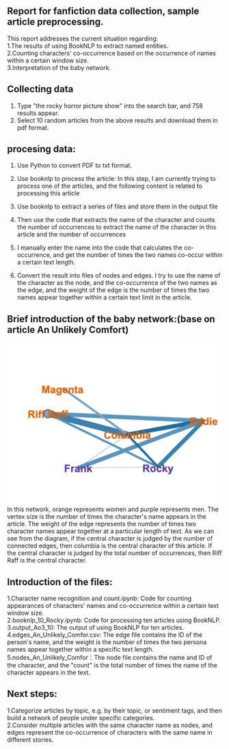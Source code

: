 ## Report for fanfiction data collection, sample article preprocessing.

This report addresses the current situation regarding:  
1.The results of using BookNLP to extract named entities.  
2.Counting characters' co-occurrence based on the occurrence of names within a certain window size.  
3.Interpretation of the baby network.
## Collecting data
1. Type "the rocky horror picture show" into the search bar, and 758 results appear.
2. Select 10 random articles from the above results and download them in pdf format.

## procesing data:
1. Use Python to convert PDF to txt format.
2. Use booknlp to process the article: In this step, I am currently trying to process one of the articles, and the following content is related to processing this article
3. Use booknlp to extract a series of files and store them in the output file
4. Then use the code that extracts the name of the character and counts the number of occurrences to extract the name of the character in this article and the number of occurrences
5. I manually enter the name into the code that calculates the co-occurrence, and get the number of times the two names co-occur within a certain text length.

6. Convert the result into files of nodes and edges.
I try to use the name of the character as the node, and the co-occurrence of the two names as the edge, and the weight of the edge is the number of times the two names appear together within a certain text limit in the article.

## Brief introduction of the baby network:(base on article An Unlikely Comfort)
![image](https://github.com/CHENJiaminG2088/characters_network/blob/main/screenshot_193815.png)
In this network, orange represents women and purple represents men. The vertex size is the number of times the character's name appears in the article. The weight of the edge represents the number of times two character names appear together at a particular length of text. As we can see from the diagram, if the central character is judged by the number of connected edges, then columbia is the central character of this article. If the central character is judged by the total number of occurrences, then Riff Raff is the central character.

## Introduction of the files:
1.Character name recognition and count.ipynb: Code for counting appearances of characters' names and co-occurrence within a certain text window size.  
2.booknlp_10_Rocky.ipynb: Code for processing ten articles using BookNLP.  
3.output_Ao3_10: The output of using BookNLP for ten articles.    
4.edges_An_Unlikely_Comfor.csv: The edge file contains the ID of the person's name, and the weight is the number of times the two persona names appear together within a specific text length.  
5.nodes_An_Unlikely_Comfor：The node file contains the name and ID of the character, and the "count" is the total number of times the name of the character appears in the text.


## Next steps:
1.Categorize articles by topic, e.g. by their topic, or sentiment tags, and then build a network of people under specific categories.  
2.Consider multiple articles with the same character name as nodes, and edges represent the co-occurrence of characters with the same name in different stories.

